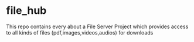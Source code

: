 # file_hub
This repo contains every about a File Server Project which provides access to all kinds of files (pdf,images,videos,audios) for downloads
